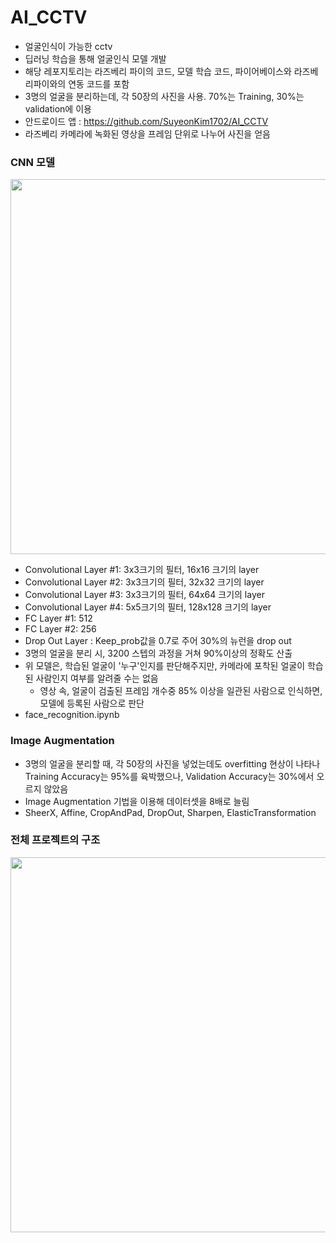 # AI_CCTV
- 얼굴인식이 가능한 cctv
- 딥러닝 학습을 통해 얼굴인식 모델 개발
- 해당 레포지토리는 라즈베리 파이의 코드, 모델 학습 코드, 파이어베이스와 라즈베리파이와의 연동 코드를 포함
- 3명의 얼굴을 분리하는데, 각 50장의 사진을 사용. 70%는 Training, 30%는 validation에 이용 
- 안드로이드 앱 : https://github.com/SuyeonKim1702/AI_CCTV
- 라즈베리 카메라에 녹화된 영상을 프레임 단위로 나누어 사진을 얻음 

### CNN 모델
<img src = "https://user-images.githubusercontent.com/46915174/114360215-be58ba00-9baf-11eb-9f28-d7fef6e32e22.png" width = 600>

- Convolutional Layer #1: 3x3크기의 필터, 16x16 크기의 layer
- Convolutional Layer #2: 3x3크기의 필터, 32x32 크기의 layer
- Convolutional Layer #3: 3x3크기의 필터, 64x64 크기의 layer
- Convolutional Layer #4: 5x5크기의 필터, 128x128 크기의 layer
- FC Layer #1: 512
- FC Layer #2: 256
- Drop Out Layer : Keep_prob값을 0.7로 주어 30%의 뉴런을 drop out
- 3명의 얼굴을 분리 시, 3200 스텝의 과정을 거쳐 90%이상의 정확도 산출
- 위 모델은, 학습된 얼굴이 '누구'인지를 판단해주지만, 카메라에 포착된 얼굴이 학습된 사람인지 여부를 알려줄 수는 없음
    - 영상 속, 얼굴이 검출된 프레임 개수중 85% 이상을 일관된 사람으로 인식하면, 모델에 등록된 사람으로 판단
- face_recognition.ipynb

### Image Augmentation 
- 3명의 얼굴을 분리할 때, 각 50장의 사진을 넣었는데도 overfitting 현상이 나타나 Training Accuracy는 95%를 육박했으나, Validation Accuracy는 30%에서 오르지 않았음
- Image Augmentation 기법을 이용해 데이터셋을 8배로 늘림
- SheerX, Affine, CropAndPad, DropOut, Sharpen, ElasticTransformation 

### 전체 프로젝트의 구조
<img src = "https://user-images.githubusercontent.com/46915174/114355657-afbbd400-9baa-11eb-8126-aeca1386cee0.png" width = 600>

